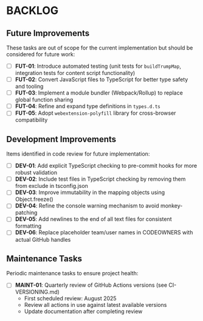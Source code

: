 # BACKLOG

## Future Improvements

These tasks are out of scope for the current implementation but should be considered for future work:

- [ ] **FUT-01**: Introduce automated testing (unit tests for `buildTrumpMap`, integration tests for content script functionality)
- [ ] **FUT-02**: Convert JavaScript files to TypeScript for better type safety and tooling
- [ ] **FUT-03**: Implement a module bundler (Webpack/Rollup) to replace global function sharing
- [ ] **FUT-04**: Refine and expand type definitions in `types.d.ts`
- [ ] **FUT-05**: Adopt `webextension-polyfill` library for cross-browser compatibility

## Development Improvements

Items identified in code review for future implementation:

- [ ] **DEV-01**: Add explicit TypeScript checking to pre-commit hooks for more robust validation
- [ ] **DEV-02**: Include test files in TypeScript checking by removing them from exclude in tsconfig.json
- [ ] **DEV-03**: Improve immutability in the mapping objects using Object.freeze()
- [ ] **DEV-04**: Refine the console warning mechanism to avoid monkey-patching
- [ ] **DEV-05**: Add newlines to the end of all text files for consistent formatting
- [ ] **DEV-06**: Replace placeholder team/user names in CODEOWNERS with actual GitHub handles

## Maintenance Tasks

Periodic maintenance tasks to ensure project health:

- [ ] **MAINT-01**: Quarterly review of GitHub Actions versions (see CI-VERSIONING.md)
  - First scheduled review: August 2025
  - Review all actions in use against latest available versions
  - Update documentation after completing review
